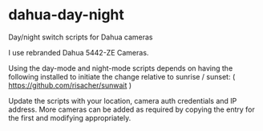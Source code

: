 # dahua-day-night
Day/night switch scripts for Dahua cameras

I use rebranded Dahua 5442-ZE Cameras.

Using the day-mode and night-mode scripts depends on having the following installed to initiate the change relative to sunrise / sunset: ( https://github.com/risacher/sunwait )

Update the scripts with your location, camera auth credentials and IP address. More cameras can be added as required by copying the entry for the first and modifying appropriately.
